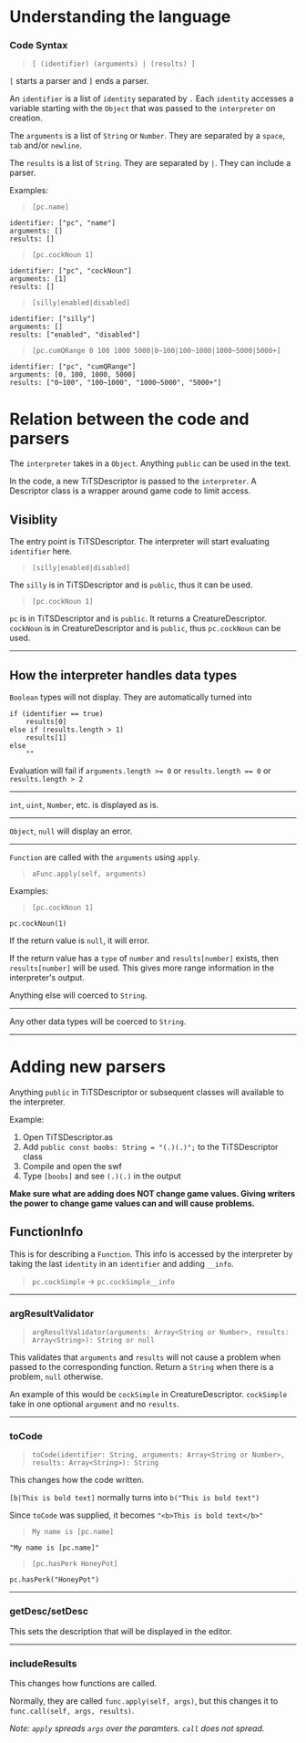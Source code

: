 # Understanding the language
### Code Syntax
> `[ (identifier) (arguments) | (results) ]`

`[` starts a parser and `]` ends a parser.

An `identifier` is a list of `identity` separated by `.` Each `identity` accesses a variable starting with the `Object` that was passed to the `interpreter` on creation.

The `arguments` is a list of `String` or `Number`. They are separated by a `space`, `tab` and/or `newline`.

The `results` is a list of `String`. They are separated by `|`. They can include a parser.

Examples:
> `[pc.name]`
```
identifier: ["pc", "name"]
arguments: []
results: []
```
> `[pc.cockNoun 1]`
```
identifier: ["pc", "cockNoun"]
arguments: [1]
results: []
```
> `[silly|enabled|disabled]`
```
identifier: ["silly"]
arguments: []
results: ["enabled", "disabled"]
```
> `[pc.cumQRange 0 100 1000 5000|0~100|100~1000|1000~5000|5000+]`
```
identifier: ["pc", "cumQRange"]
arguments: [0, 100, 1000, 5000]
results: ["0~100", "100~1000", "1000~5000", "5000+"]
```

# Relation between the code and parsers
The `interpreter` takes in a `Object`. Anything `public` can be used in the text.

In the code, a new TiTSDescriptor is passed to the `interpreter`. A Descriptor class is a wrapper around game code to limit access. 

## Visiblity
The entry point is TiTSDescriptor. The interpreter will start evaluating `identifier` here.

> `[silly|enabled|disabled]`

The `silly` is in TiTSDescriptor and is `public`, thus it can be used.

> `[pc.cockNoun 1]`

`pc` is in TiTSDescriptor and is `public`. It returns a CreatureDescriptor.
`cockNoun` is in CreatureDescriptor and is `public`, thus `pc.cockNoun` can be used.

---
## How the interpreter handles data types

`Boolean` types will not display. They are automatically turned into 
```
if (identifier == true)
    results[0]
else if (results.length > 1)
    results[1]
else
    ""
```
Evaluation will fail if `arguments.length >= 0` or `results.length == 0` or `results.length > 2`

---
`int`, `uint`, `Number`, etc. is displayed as is.

---
`Object`, `null` will display an error.

---
`Function` are called with the `arguments` using `apply`. 
> `aFunc.apply(self, arguments)`

Examples:
> `[pc.cockNoun 1]`
```
pc.cockNoun(1)
```

If the return value is `null`, it will error. 

If the return value has a `type` of `number` and `results[number]` exists, then `results[number]` will be used. This gives more range information in the interpreter's output.

Anything else will coerced to `String`.

---
Any other data types will be coerced to `String`.

---
# Adding new parsers
Anything `public` in TiTSDescriptor or subsequent classes will available to the interpreter.

Example:
1. Open TiTSDescriptor.as
2. Add `public const boobs: String = "(.)(.)";` to the TiTSDescriptor class
3. Compile and open the swf
4. Type `[boobs]` and see `(.)(.)` in the output

**Make sure what are adding does NOT change game values. Giving writers the power to change game values can and will cause problems.**

## FunctionInfo
This is for describing a `Function`.
This info is accessed by the interpreter by taking the last `identity` in an `identifier` and adding `__info`.

> `pc.cockSimple` -> `pc.cockSimple__info`

---
### argResultValidator
> `argResultValidator(arguments: Array<String or Number>, results: Array<String>): String or null`

This validates that `arguments` and `results` will not cause a problem when passed to the corresponding function. Return a `String` when there is a problem, `null` otherwise.

An example of this would be `cockSimple` in CreatureDescriptor. `cockSimple` take in one optional `argument` and no `results`.

---
### toCode
> `toCode(identifier: String, arguments: Array<String or Number>, results: Array<String>): String`

This changes how the code written.

`[b|This is bold text]` normally turns into `b("This is bold text")`

Since `toCode` was supplied, it becomes `"<b>This is bold text</b>"`

> `My name is [pc.name]`

```
"My name is [pc.name]"
```
> `[pc.hasPerk HoneyPot]`
```
pc.hasPerk("HoneyPot")
```
---
### getDesc/setDesc
This sets the description that will be displayed in the editor.

---
### includeResults
This changes how functions are called.

Normally, they are called `func.apply(self, args)`, but this changes it to `func.call(self, args, results)`.

*Note: `apply` spreads `args` over the paramters. `call` does not spread.*
